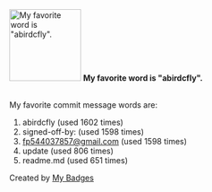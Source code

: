 <img src="https://github.com/my-badges/my-badges/blob/master/src/all-badges/favorite-word/favorite-word.png?raw=true" alt="My favorite word is &quot;abirdcfly&quot;." title="My favorite word is &quot;abirdcfly&quot;." width="128">
<strong>My favorite word is &quot;abirdcfly&quot;.</strong>
<br><br>

My favorite commit message words are:

1. abirdcfly (used 1602 times)
2. signed-off-by: (used 1598 times)
3. <fp544037857@gmail.com> (used 1598 times)
4. update (used 806 times)
5. readme.md (used 651 times)


Created by <a href="https://github.com/my-badges/my-badges">My Badges</a>
